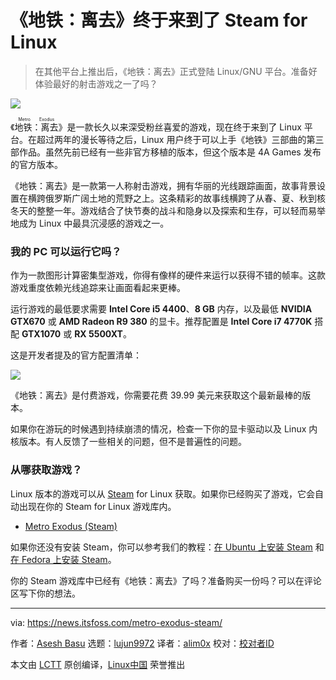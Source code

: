 [#]: subject: (Metro Exodus is Finally Here on Steam for Linux)
[#]: via: (https://news.itsfoss.com/metro-exodus-steam/)
[#]: author: (Asesh Basu https://news.itsfoss.com/author/asesh/)
[#]: collector: (lujun9972)
[#]: translator: (alim0x)
[#]: reviewer: (wxy)
[#]: publisher: ( )
[#]: url: ( )

《地铁：离去》终于来到了 Steam for Linux
======

> 在其他平台上推出后，《地铁：离去》正式登陆 Linux/GNU 平台。准备好体验最好的射击游戏之一了吗？

![](https://i0.wp.com/news.itsfoss.com/wp-content/uploads/2021/04/metro-exodus-linux.png?w=1200&ssl=1)

《<ruby>地铁：离去<rt>Metro Exodus</rt></ruby>》是一款长久以来深受粉丝喜爱的游戏，现在终于来到了 Linux 平台。在超过两年的漫长等待之后，Linux 用户终于可以上手《地铁》三部曲的第三部作品。虽然先前已经有一些非官方移植的版本，但这个版本是 4A Games 发布的官方版本。

《地铁：离去》是一款第一人称射击游戏，拥有华丽的光线跟踪画面，故事背景设置在横跨俄罗斯广阔土地的荒野之上。这条精彩的故事线横跨了从春、夏、秋到核冬天的整整一年。游戏结合了快节奏的战斗和隐身以及探索和生存，可以轻而易举地成为 Linux 中最具沉浸感的游戏之一。

### 我的 PC 可以运行它吗？

作为一款图形计算密集型游戏，你得有像样的硬件来运行以获得不错的帧率。这款游戏重度依赖光线追踪来让画面看起来更棒。

运行游戏的最低要求需要 **Intel Core i5 4400**、**8 GB** 内存，以及最低 **NVIDIA GTX670** 或 **AMD Radeon R9 380** 的显卡。推荐配置是 **Intel Core i7 4770K** 搭配 **GTX1070** 或 **RX 5500XT**。

这是开发者提及的官方配置清单：

![][1]

《地铁：离去》是付费游戏，你需要花费 39.99 美元来获取这个最新最棒的版本。

如果你在游玩的时候遇到持续崩溃的情况，检查一下你的显卡驱动以及 Linux 内核版本。有人反馈了一些相关的问题，但不是普遍性的问题。

### 从哪获取游戏？

Linux 版本的游戏可以从 [Steam][2] for Linux 获取。如果你已经购买了游戏，它会自动出现在你的 Steam for Linux 游戏库内。

- [Metro Exodus (Steam)][2]

如果你还没有安装 Steam，你可以参考我们的教程：[在 Ubuntu 上安装 Steam][3] 和 [在 Fedora 上安装 Steam][4]。

你的 Steam 游戏库中已经有《地铁：离去》了吗？准备购买一份吗？可以在评论区写下你的想法。

--------------------------------------------------------------------------------

via: https://news.itsfoss.com/metro-exodus-steam/

作者：[Asesh Basu][a]
选题：[lujun9972][b]
译者：[alim0x](https://github.com/alim0x)
校对：[校对者ID](https://github.com/校对者ID)

本文由 [LCTT](https://github.com/LCTT/TranslateProject) 原创编译，[Linux中国](https://linux.cn/) 荣誉推出

[a]: https://news.itsfoss.com/author/asesh/
[b]: https://github.com/lujun9972
[1]: https://i1.wp.com/news.itsfoss.com/wp-content/uploads/2021/04/METRO-EXODUS-LINUX-System-Requirements.jpg?w=1454&ssl=1
[2]: https://store.steampowered.com/app/412020/Metro_Exodus/
[3]: https://itsfoss.com/install-steam-ubuntu-linux/
[4]: https://itsfoss.com/install-steam-fedora/
